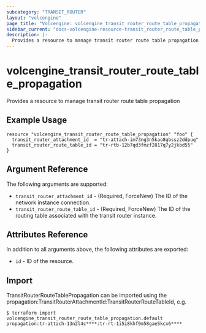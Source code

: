 ```yaml
---
subcategory: "TRANSIT_ROUTER"
layout: "volcengine"
page_title: "Volcengine: volcengine_transit_router_route_table_propagation"
sidebar_current: "docs-volcengine-resource-transit_router_route_table_propagation"
description: |-
  Provides a resource to manage transit router route table propagation
---
```

# volcengine_transit_router_route_table_propagation
Provides a resource to manage transit router route table propagation
## Example Usage
```hcl
resource "volcengine_transit_router_route_table_propagation" "foo" {
  transit_router_attachment_id  = "tr-attach-im73ng3n5kao8gbssz2ddpuq"
  transit_router_route_table_id = "tr-rtb-12b7qd3fmzf2817q7y2jkbd55"
}
```
## Argument Reference
The following arguments are supported:
* `transit_router_attachment_id` - (Required, ForceNew) The ID of the network instance connection.
* `transit_router_route_table_id` - (Required, ForceNew) The ID of the routing table associated with the transit router instance.

## Attributes Reference
In addition to all arguments above, the following attributes are exported:
* `id` - ID of the resource.



## Import
TransitRouterRouteTablePropagation can be imported using the propagation:TransitRouterAttachmentId:TransitRouterRouteTableId, e.g.
```
$ terraform import volcengine_transit_router_route_table_propagation.default propagation:tr-attach-13n2l4c****:tr-rt-1i5i8khf9m58gae5kcx6****
```

